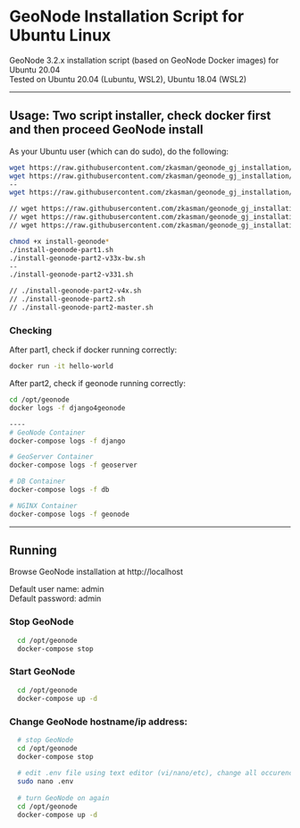 # GeoNode Installation Script for Ubuntu Linux
GeoNode 3.2.x installation script (based on GeoNode Docker images) for Ubuntu 20.04
<br>
Tested on Ubuntu 20.04 (Lubuntu, WSL2), Ubuntu 18.04 (WSL2)

<hr>

## Usage: Two script installer, check docker first and then proceed GeoNode install

As your Ubuntu user (which can do sudo), do the following:
``` bash
wget https://raw.githubusercontent.com/zkasman/geonode_gj_installation/main/install-geonode-part1.sh
wget https://raw.githubusercontent.com/zkasman/geonode_gj_installation/main/install-geonode-part2-v33x-bw.sh
--
wget https://raw.githubusercontent.com/zkasman/geonode_gj_installation/main/install-geonode-part2-v331.sh

// wget https://raw.githubusercontent.com/zkasman/geonode_gj_installation/main/install-geonode-part2-v4x.sh
// wget https://raw.githubusercontent.com/zkasman/geonode_gj_installation/main/install-geonode-part2.sh
// wget https://raw.githubusercontent.com/zkasman/geonode_gj_installation/main/install-geonode-part2-master.sh

chmod +x install-geonode*
./install-geonode-part1.sh
./install-geonode-part2-v33x-bw.sh
--
./install-geonode-part2-v331.sh

// ./install-geonode-part2-v4x.sh
// ./install-geonode-part2.sh
// ./install-geonode-part2-master.sh
```

### Checking
After part1, check if docker running correctly:
``` bash
docker run -it hello-world
```

After part2, check if geonode running correctly:
``` bash
cd /opt/geonode
docker logs -f django4geonode

----
# GeoNode Container
docker-compose logs -f django

# GeoServer Container
docker-compose logs -f geoserver

# DB Container
docker-compose logs -f db

# NGINX Container
docker-compose logs -f geonode
```

<hr>

## Running
Browse GeoNode installation at http://localhost

Default user name: admin
<br>
Default password: admin


### Stop GeoNode
``` bash
  cd /opt/geonode
  docker-compose stop
```

### Start GeoNode
``` bash
  cd /opt/geonode
  docker-compose up -d
```

### Change GeoNode hostname/ip address:
``` bash
  # stop GeoNode
  cd /opt/geonode
  docker-compose stop
  
  # edit .env file using text editor (vi/nano/etc), change all occurence of "localhost" into desired hostname/ip address
  sudo nano .env
  
  # turn GeoNode on again
  cd /opt/geonode
  docker-compose up -d
```
